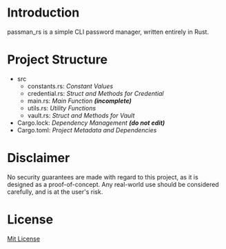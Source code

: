 # Introduction
passman_rs is a simple CLI password manager, written entirely in Rust.

# Project Structure
- src
  - constants.rs: *Constant Values*
  - credential.rs: *Struct and Methods for Credential*
  - main.rs: *Main Function **(incomplete)***
  - utils.rs: *Utility Functions*
  - vault.rs: *Struct and Methods for Vault*
- Cargo.lock: *Dependency Management **(do not edit)***
- Cargo.toml: *Project Metadata and Dependencies*

# Disclaimer
No security guarantees are made with regard to this project, as it is designed as a proof-of-concept. Any real-world use should be considered carefully, and is at the user's risk.

# License
[Mit License](LICENSE)
